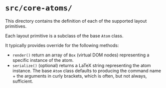 # `src/core-atoms/`

This directory contains the definition of each of the supported layout
primitives.

Each layout primitive is a subclass of the base `Atom` class.

It typically provides override for the following methods:

- `render()` return an array of `Box` (virtual DOM nodes) representing a
  specific instance of the atom.
- `serialize()` (optional) returns a LaTeX string representing the atom
  instance. The base `Atom` class defaults to producing the command name + the
  arguments in curly brackets, which is often, but not always, sufficient.
